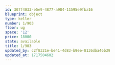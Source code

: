 ```yaml
---
id: 307f4033-e5e9-4877-a984-11595e9fba16
blueprint: object
type: keller
number: 1/903
floor: ug
space: '12'
price: 18000
state: available
title: 1/903
updated_by: c2f8321e-be41-4d83-b9ee-8136dba46b39
updated_at: 1717504602
---
```

